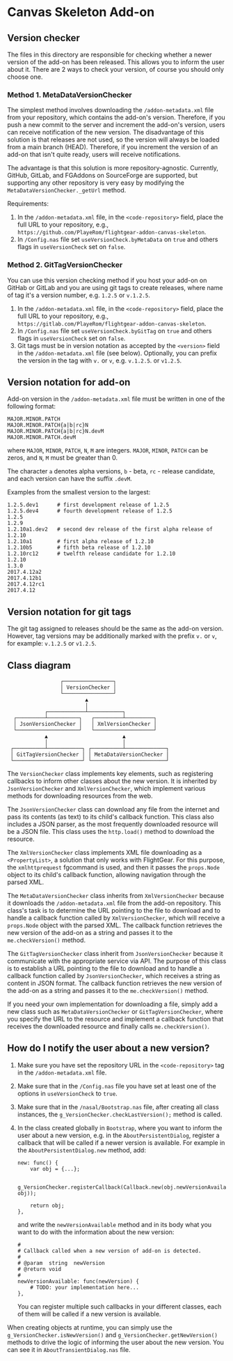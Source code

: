 Canvas Skeleton Add-on
======================

## Version checker

The files in this directory are responsible for checking whether a newer version of the add-on has been released. This allows you to inform the user about it. There are 2 ways to check your version, of course you should only choose one.

### Method 1. MetaDataVersionChecker

The simplest method involves downloading the `/addon-metadata.xml` file from your repository, which contains the add-on's version. Therefore, if you push a new commit to the server and increment the add-on's version, users can receive notification of the new version. The disadvantage of this solution is that releases are not used, so the version will always be loaded from a main branch (HEAD). Therefore, if you increment the version of an add-on that isn't quite ready, users will receive notifications.

The advantage is that this solution is more repository-agnostic. Currently, GitHub, GitLab, and FGAddons on SourceForge are supported, but supporting any other repository is very easy by modifying the `MetaDataVersionChecker._getUrl` method.

Requirements:

1. In the `/addon-metadata.xml` file, in the `<code-repository>` field, place the full URL to your repository, e.g., `https://github.com/PlayeRom/flightgear-addon-canvas-skeleton`.
2. In `/Config.nas` file set `useVersionCheck.byMetaData` on `true` and others flags in `useVersionCheck` set on `false`.

### Method 2. GitTagVersionChecker

You can use this version checking method if you host your add-on on GitHab or GitLab and you are using git tags to create releases, where name of tag it's a version number, e.g. `1.2.5` or `v.1.2.5`.

1. In the `/addon-metadata.xml` file, in the `<code-repository>` field, place the full URL to your repository, e.g., `https://gitlab.com/PlayeRom/flightgear-addon-canvas-skeleton`.
2. In `/Config.nas` file set `useVersionCheck.byGitTag` on `true` and others flags in `useVersionCheck` set on `false`.
3. Git tags must be in version notation as accepted by the `<version>` field in the `/addon-metadata.xml` file (see below). Optionally, you can prefix the version in the tag with `v.` or `v`, e.g. `v.1.2.5`. or `v1.2.5`.

## Version notation for add-on

Add-on version in the `/addon-metadata.xml` file must be written in one of the following format:

```
MAJOR.MINOR.PATCH
MAJOR.MINOR.PATCH{a|b|rc}N
MAJOR.MINOR.PATCH{a|b|rc}N.devM
MAJOR.MINOR.PATCH.devM
```

where `MAJOR`, `MINOR`, `PATCH`, `N`, `M` are integers. `MAJOR`, `MINOR`, `PATCH` can be zeros, and `N`, `M` must be greater than 0.

The character `a` denotes alpha versions, `b` - beta, `rc` - release candidate, and each version can have the suffix `.devM`.

Examples from the smallest version to the largest:

```
1.2.5.dev1      # first development release of 1.2.5
1.2.5.dev4      # fourth development release of 1.2.5
1.2.5
1.2.9
1.2.10a1.dev2   # second dev release of the first alpha release of 1.2.10
1.2.10a1        # first alpha release of 1.2.10
1.2.10b5        # fifth beta release of 1.2.10
1.2.10rc12      # twelfth release candidate for 1.2.10
1.2.10
1.3.0
2017.4.12a2
2017.4.12b1
2017.4.12rc1
2017.4.12
```

## Version notation for git tags

The git tag assigned to releases should be the same as the add-on version. However, tag versions may be additionally marked with the prefix `v.` or `v`, for example: `v.1.2.5` or `v1.2.5`.

## Class diagram

```
                 ┌────────────────┐
                 │ VersionChecker │
                 └────────────────┘
                         ▲
                         │
            ┌────────────┴───────────┐
  ┌─────────┴──────────┐   ┌─────────┴─────────┐
  │ JsonVersionChecker │   │ XmlVersionChecker │
  └────────────────────┘   └───────────────────┘
            ▲                        ▲
            │                        │
 ┌──────────┴───────────┐ ┌──────────┴─────────────┐
 │ GitTagVersionChecker │ │ MetaDataVersionChecker │
 └──────────────────────┘ └────────────────────────┘
```

The `VersionChecker` class implements key elements, such as registering callbacks to inform other classes about the new version. It is inherited by `JsonVersionChecker` and `XmlVersionChecker`, which implement various methods for downloading resources from the web.

The `JsonVersionChecker` class can download any file from the internet and pass its contents (as text) to its child's callback function. This class also includes a JSON parser, as the most frequently downloaded resource will be a JSON file. This class uses the `http.load()` method to download the resource.

The `XmlVersionChecker` class implements XML file downloading as a `<PropertyList>`, a solution that only works with FlightGear. For this purpose, the `xmlhttprequest` fgcommand is used, and then it passes the `props.Node` object to its child's callback function, allowing navigation through the parsed XML.

The `MetaDataVersionChecker` class inherits from `XmlVersionChecker` because it downloads the `/addon-metadata.xml` file from the add-on repository. This class's task is to determine the URL pointing to the file to download and to handle a callback function called by `XmlVersionChecker`, which will receive a `props.Node` object with the parsed XML. The callback function retrieves the new version of the add-on as a string and passes it to the `me.checkVersion()` method.

The `GitTagVersionChecker` class inherit from `JsonVersionChecker` because it communicate with the appropriate service via API. The purpose of this class is to establish a URL pointing to the file to download and to handle a callback function called by `JsonVersionChecker`, which receives a string as content in JSON format. The callback function retrieves the new version of the add-on as a string and passes it to the `me.checkVersion()` method.

If you need your own implementation for downloading a file, simply add a new class such as `MetaDataVersionChecker` or `GitTagVersionChecker`, where you specify the URL to the resource and implement a callback function that receives the downloaded resource and finally calls `me.checkVersion()`.

## How do I notify the user about a new version?

1. Make sure you have set the repository URL in the `<code-repository>` tag in the `/addon-metadata.xml` file.

2. Make sure that in the `/Config.nas` file you have set at least one of the options in `useVersionCheck` to `true`.

3. Make sure that in the `/nasal/Bootstrap.nas` file, after creating all class instances, the `g_VersionChecker.checkLastVersion();` method is called.

4. In the class created globally in `Bootstrap`, where you want to inform the user about a new version, e.g. in the `AboutPersistentDialog`, register a callback that will be called if a newer version is available. For example in the `AboutPersistentDialog.new` method, add:

    ```nasal
    new: func() {
        var obj = {...};

        g_VersionChecker.registerCallback(Callback.new(obj.newVersionAvailable, obj));

        return obj;
    },
    ```

    and write the `newVersionAvailable` method and in its body what you want to do with the information about the new version:

    ```nasal
    #
    # Callback called when a new version of add-on is detected.
    #
    # @param  string  newVersion
    # @return void
    #
    newVersionAvailable: func(newVersion) {
        # TODO: your implementation here...
    },
    ```

    You can register multiple such callbacks in your different classes, each of them will be called if a new version is available.

When creating objects at runtime, you can simply use the `g_VersionChecker.isNewVersion()` and `g_VersionChecker.getNewVersion()` methods to drive the logic of informing the user about the new version. You can see it in `AboutTransientDialog.nas` file.
